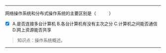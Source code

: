 ---
网络操作系统和分布式操作系统的主要区别是（　　　）
- [x] A.是否连接多台计算机 B.各台计算机有没有主次之分 C.计算机之间能否通信 D.网上资源能否共享

> 知识点：操作系统概述。

---